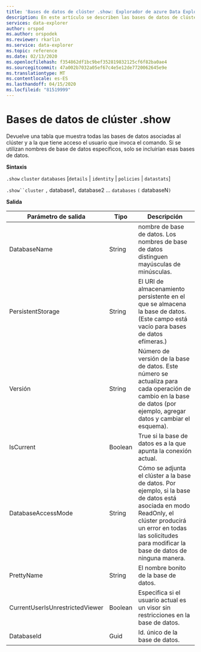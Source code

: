 ```yaml
---
title: 'Bases de datos de clúster .show: Explorador de azure Data Explorer . Microsoft Docs'
description: En este artículo se describen las bases de datos de clúster .show en Azure Data Explorer.
services: data-explorer
author: orspod
ms.author: orspodek
ms.reviewer: rkarlin
ms.service: data-explorer
ms.topic: reference
ms.date: 02/13/2020
ms.openlocfilehash: f354862df1bc9bef352819832125cf6f82ba0ae4
ms.sourcegitcommit: 47a002b7032a05ef67c4e5e12de7720062645e9e
ms.translationtype: MT
ms.contentlocale: es-ES
ms.lasthandoff: 04/15/2020
ms.locfileid: "81519999"
---
```

# <a name="show-cluster-databases"></a>Bases de datos de clúster .show

Devuelve una tabla que muestra todas las bases de datos asociadas al clúster y a la que tiene acceso el usuario que invoca el comando. Si se utilizan nombres de base de datos específicos, solo se incluirían esas bases de datos.

**Sintaxis**

`.show` `cluster` `databases` [`details` | `identity` | `policies` | `datastats`]

`.show``cluster` `,` database1`,` database2 ... `databases` `(` databaseN`)`

**Salida**
 
|Parámetro de salida |Tipo |Descripción 
|---|---|---
|DatabaseName  |String |nombre de base de datos. Los nombres de base de datos distinguen mayúsculas de minúsculas. 
|PersistentStorage  |String |El URI de almacenamiento persistente en el que se almacena la base de datos. (Este campo está vacío para bases de datos efímeras.) 
|Versión  |String |Número de versión de la base de datos. Este número se actualiza para cada operación de cambio en la base de datos (por ejemplo, agregar datos y cambiar el esquema). 
|IsCurrent  |Boolean |True si la base de datos es a la que apunta la conexión actual. 
|DatabaseAccessMode  |String |Cómo se adjunta el clúster a la base de datos. Por ejemplo, si la base de datos está asociada en modo ReadOnly, el clúster producirá un error en todas las solicitudes para modificar la base de datos de ninguna manera. 
|PrettyName |String |El nombre bonito de la base de datos.
|CurrentUserIsUnrestrictedViewer |Boolean | Especifica si el usuario actual es un visor sin restricciones en la base de datos.
|DatabaseId |Guid |Id. único de la base de datos.